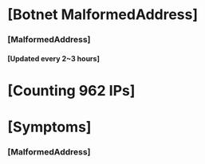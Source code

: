 # [Botnet MalformedAddress]
### [MalformedAddress]
#### [Updated every 2~3 hours]

# [Counting 962 IPs]

# [Symptoms] 
###   [MalformedAddress]
